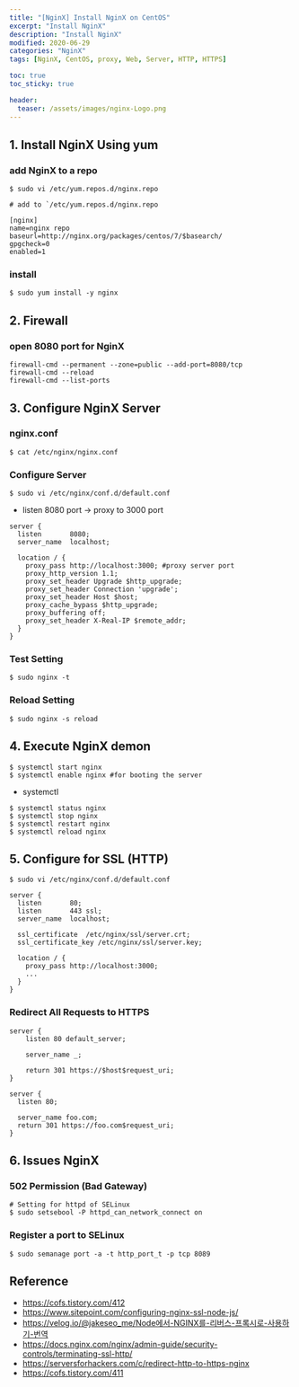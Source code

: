 ```yaml
---
title: "[NginX] Install NginX on CentOS"
excerpt: "Install NginX"
description: "Install NginX"
modified: 2020-06-29
categories: "NginX"
tags: [NginX, CentOS, proxy, Web, Server, HTTP, HTTPS]

toc: true
toc_sticky: true

header:
  teaser: /assets/images/nginx-Logo.png
---
```


## 1. Install NginX Using yum
### add NginX to a repo
```shell
$ sudo vi /etc/yum.repos.d/nginx.repo
```

```shell
# add to `/etc/yum.repos.d/nginx.repo

[nginx]
name=nginx repo
baseurl=http://nginx.org/packages/centos/7/$basearch/
gpgcheck=0
enabled=1
```
### install
```shell
$ sudo yum install -y nginx
```

## 2. Firewall
### open 8080 port for NginX
```shell
firewall-cmd --permanent --zone=public --add-port=8080/tcp
firewall-cmd --reload
firewall-cmd --list-ports
```

## 3. Configure NginX Server

### nginx.conf
```shell
$ cat /etc/nginx/nginx.conf
```

### Configure Server
```shell
$ sudo vi /etc/nginx/conf.d/default.conf
```

- listen 8080 port -> proxy to 3000 port

```shell
server {
  listen       8080;
  server_name  localhost;

  location / {
    proxy_pass http://localhost:3000; #proxy server port
    proxy_http_version 1.1;
    proxy_set_header Upgrade $http_upgrade;
    proxy_set_header Connection 'upgrade';
    proxy_set_header Host $host;
    proxy_cache_bypass $http_upgrade;
    proxy_buffering off;
    proxy_set_header X-Real-IP $remote_addr;
  }
}
```
### Test Setting
```shell
$ sudo nginx -t
```
### Reload Setting
```shell
$ sudo nginx -s reload
```


## 4. Execute NginX demon
```shell
$ systemctl start nginx
$ systemctl enable nginx #for booting the server
```

- systemctl

```shell
$ systemctl status nginx
$ systemctl stop nginx
$ systemctl restart nginx
$ systemctl reload nginx
```

## 5. Configure for SSL (HTTP)
```shell
$ sudo vi /etc/nginx/conf.d/default.conf
```
```shell
server {
  listen       80;
  listen       443 ssl;
  server_name  localhost;

  ssl_certificate  /etc/nginx/ssl/server.crt;
  ssl_certificate_key /etc/nginx/ssl/server.key;

  location / {
    proxy_pass http://localhost:3000;
    ...
  }
}
```
### Redirect All Requests to HTTPS
```shell
server {
    listen 80 default_server;

    server_name _;

    return 301 https://$host$request_uri;
}
```
```shell
server {
  listen 80;

  server_name foo.com;
  return 301 https://foo.com$request_uri;
}
```

## 6. Issues NginX
### 502 Permission (Bad Gateway)
```shell
# Setting for httpd of SELinux
$ sudo setsebool -P httpd_can_network_connect on
```
### Register a port to SELinux
```shell
$ sudo semanage port -a -t http_port_t -p tcp 8089
```

## Reference
- https://cofs.tistory.com/412
- https://www.sitepoint.com/configuring-nginx-ssl-node-js/
- https://velog.io/@jakeseo_me/Node에서-NGINX를-리버스-프록시로-사용하기-번역
- https://docs.nginx.com/nginx/admin-guide/security-controls/terminating-ssl-http/
- https://serversforhackers.com/c/redirect-http-to-https-nginx
- https://cofs.tistory.com/411
